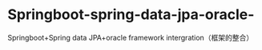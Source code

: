 # Springboot-spring-data-jpa-oracle-
Springboot+Spring data JPA+oracle framework  intergration（框架的整合）
